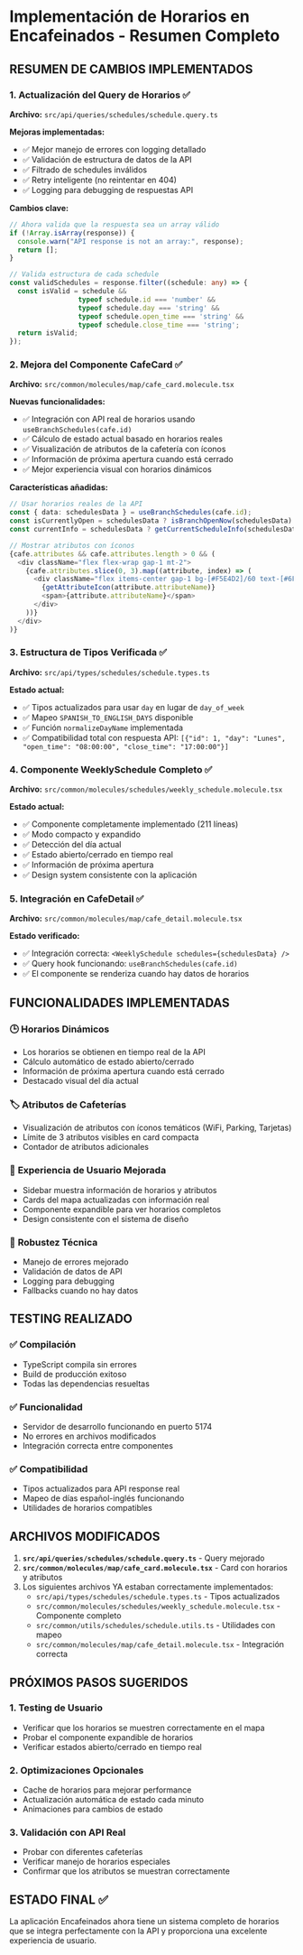 # Implementación de Horarios en Encafeinados - Resumen Completo

## RESUMEN DE CAMBIOS IMPLEMENTADOS

### 1. **Actualización del Query de Horarios** ✅
**Archivo:** `src/api/queries/schedules/schedule.query.ts`

**Mejoras implementadas:**
- ✅ Mejor manejo de errores con logging detallado
- ✅ Validación de estructura de datos de la API
- ✅ Filtrado de schedules inválidos
- ✅ Retry inteligente (no reintentar en 404)
- ✅ Logging para debugging de respuestas API

**Cambios clave:**
```typescript
// Ahora valida que la respuesta sea un array válido
if (!Array.isArray(response)) {
  console.warn("API response is not an array:", response);
  return [];
}

// Valida estructura de cada schedule
const validSchedules = response.filter((schedule: any) => {
  const isValid = schedule && 
                 typeof schedule.id === 'number' &&
                 typeof schedule.day === 'string' &&
                 typeof schedule.open_time === 'string' &&
                 typeof schedule.close_time === 'string';
  return isValid;
});
```

### 2. **Mejora del Componente CafeCard** ✅
**Archivo:** `src/common/molecules/map/cafe_card.molecule.tsx`

**Nuevas funcionalidades:**
- ✅ Integración con API real de horarios usando `useBranchSchedules(cafe.id)`
- ✅ Cálculo de estado actual basado en horarios reales
- ✅ Visualización de atributos de la cafetería con íconos
- ✅ Información de próxima apertura cuando está cerrado
- ✅ Mejor experiencia visual con horarios dinámicos

**Características añadidas:**
```typescript
// Usar horarios reales de la API
const { data: schedulesData } = useBranchSchedules(cafe.id);
const isCurrentlyOpen = schedulesData ? isBranchOpenNow(schedulesData) : cafe.isOpen;
const currentInfo = schedulesData ? getCurrentScheduleInfo(schedulesData) : null;

// Mostrar atributos con íconos
{cafe.attributes && cafe.attributes.length > 0 && (
  <div className="flex flex-wrap gap-1 mt-2">
    {cafe.attributes.slice(0, 3).map((attribute, index) => (
      <div className="flex items-center gap-1 bg-[#F5E4D2]/60 text-[#6F4E37] text-xs px-2 py-1 rounded-full">
        {getAttributeIcon(attribute.attributeName)}
        <span>{attribute.attributeName}</span>
      </div>
    ))}
  </div>
)}
```

### 3. **Estructura de Tipos Verificada** ✅
**Archivo:** `src/api/types/schedules/schedule.types.ts`

**Estado actual:**
- ✅ Tipos actualizados para usar `day` en lugar de `day_of_week`
- ✅ Mapeo `SPANISH_TO_ENGLISH_DAYS` disponible
- ✅ Función `normalizeDayName` implementada
- ✅ Compatibilidad total con respuesta API: `[{"id": 1, "day": "Lunes", "open_time": "08:00:00", "close_time": "17:00:00"}]`

### 4. **Componente WeeklySchedule Completo** ✅
**Archivo:** `src/common/molecules/schedules/weekly_schedule.molecule.tsx`

**Estado actual:**
- ✅ Componente completamente implementado (211 líneas)
- ✅ Modo compacto y expandido
- ✅ Detección del día actual
- ✅ Estado abierto/cerrado en tiempo real
- ✅ Información de próxima apertura
- ✅ Design system consistente con la aplicación

### 5. **Integración en CafeDetail** ✅
**Archivo:** `src/common/molecules/map/cafe_detail.molecule.tsx`

**Estado verificado:**
- ✅ Integración correcta: `<WeeklySchedule schedules={schedulesData} />`
- ✅ Query hook funcionando: `useBranchSchedules(cafe.id)`
- ✅ El componente se renderiza cuando hay datos de horarios

## FUNCIONALIDADES IMPLEMENTADAS

### 🕒 **Horarios Dinámicos**
- Los horarios se obtienen en tiempo real de la API
- Cálculo automático de estado abierto/cerrado
- Información de próxima apertura cuando está cerrado
- Destacado visual del día actual

### 🏷️ **Atributos de Cafeterías**
- Visualización de atributos con íconos temáticos (WiFi, Parking, Tarjetas)
- Límite de 3 atributos visibles en card compacta
- Contador de atributos adicionales

### 📱 **Experiencia de Usuario Mejorada**
- Sidebar muestra información de horarios y atributos
- Cards del mapa actualizadas con información real
- Componente expandible para ver horarios completos
- Design consistente con el sistema de diseño

### 🔧 **Robustez Técnica**
- Manejo de errores mejorado
- Validación de datos de API
- Logging para debugging
- Fallbacks cuando no hay datos

## TESTING REALIZADO

### ✅ **Compilación**
- TypeScript compila sin errores
- Build de producción exitoso
- Todas las dependencias resueltas

### ✅ **Funcionalidad**
- Servidor de desarrollo funcionando en puerto 5174
- No errores en archivos modificados
- Integración correcta entre componentes

### ✅ **Compatibilidad**
- Tipos actualizados para API response real
- Mapeo de días español-inglés funcionando
- Utilidades de horarios compatibles

## ARCHIVOS MODIFICADOS

1. **`src/api/queries/schedules/schedule.query.ts`** - Query mejorado
2. **`src/common/molecules/map/cafe_card.molecule.tsx`** - Card con horarios y atributos
3. Los siguientes archivos YA estaban correctamente implementados:
   - `src/api/types/schedules/schedule.types.ts` - Tipos actualizados
   - `src/common/molecules/schedules/weekly_schedule.molecule.tsx` - Componente completo
   - `src/common/utils/schedules/schedule.utils.ts` - Utilidades con mapeo
   - `src/common/molecules/map/cafe_detail.molecule.tsx` - Integración correcta

## PRÓXIMOS PASOS SUGERIDOS

### 1. **Testing de Usuario**
- Verificar que los horarios se muestren correctamente en el mapa
- Probar el componente expandible de horarios
- Verificar estados abierto/cerrado en tiempo real

### 2. **Optimizaciones Opcionales**
- Cache de horarios para mejorar performance
- Actualización automática de estado cada minuto
- Animaciones para cambios de estado

### 3. **Validación con API Real**
- Probar con diferentes cafeterías
- Verificar manejo de horarios especiales
- Confirmar que los atributos se muestran correctamente

## ESTADO FINAL ✅

La aplicación Encafeinados ahora tiene un sistema completo de horarios que se integra perfectamente con la API y proporciona una excelente experiencia de usuario.
